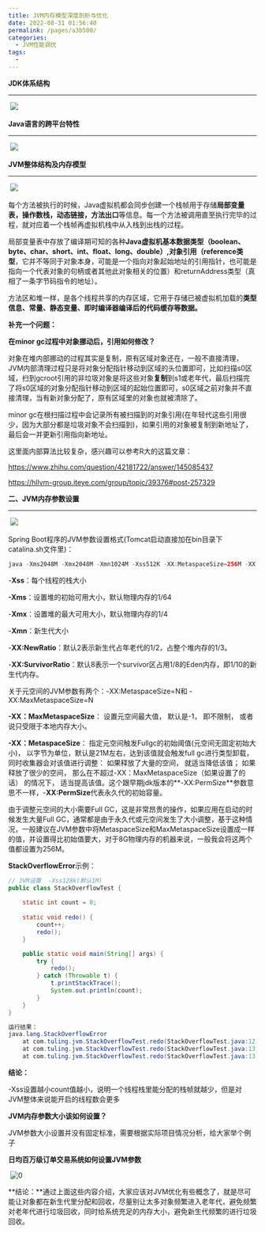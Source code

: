 ```yaml
---
title: JVM内存模型深度剖析与优化
date: 2022-08-31 01:56:40
permalink: /pages/a3b500/
categories:
  - JVM性能调优
tags:
  - 
---
```

**JDK体系结构**

------

​    ![](https://img.jssjqd.cn/note/20220915013659.png)

**Java语言的跨平台特性**

------

​    ![](https://img.jssjqd.cn/note/20220915013719.png)

**JVM整体结构及内存模型**

------

​    ![](https://img.jssjqd.cn/note/20220915013812.png)

每个方法被执行的时候，Java虚拟机都会同步创建一个栈帧用于存储**局部变量表，操作数栈，动态链接，方法出口**等信息。每一个方法被调用直至执行完毕的过程，就对应着一个栈帧再虚拟机栈中从入栈到出栈的过程。

局部变量表中存放了编译期可知的各种**Java虚拟机基本数据类型（boolean、byte、char、short、int、float、long、double）,对象引用（reference类型**，它并不等同于对象本身，可能是一个指向对象起始地址的引用指针，也可能是指向一个代表对象的句柄或者其他此对象相关的位置）和returnAddress类型（真相了一条字节码指令的地址）。

方法区和堆一样，是各个线程共享的内存区域，它用于存储已被虚拟机加载的**类型信息、常量、静态变量、即时编译器编译后的代码缓存等数据。**

**补充一个问题：**

**在minor gc过程中对象挪动后，引用如何修改？**

对象在堆内部挪动的过程其实是复制，原有区域对象还在，一般不直接清理，JVM内部清理过程只是将对象分配指针移动到区域的头位置即可，比如扫描s0区域，扫到gcroot引用的非垃圾对象是将这些对象**复制**到s1或老年代，最后扫描完了将s0区域的对象分配指针移动到区域的起始位置即可，s0区域之前对象并不直接清理，当有新对象分配了，原有区域里的对象也就被清除了。

minor gc在根扫描过程中会记录所有被扫描到的对象引用(在年轻代这些引用很少，因为大部分都是垃圾对象不会扫描到)，如果引用的对象被复制到新地址了，最后会一并更新引用指向新地址。

这里面内部算法比较复杂，感兴趣可以参考R大的这篇文章：

https://www.zhihu.com/question/42181722/answer/145085437

https://hllvm-group.iteye.com/group/topic/39376#post-257329

**二、JVM内存参数设置**

------

​    ![](https://img.jssjqd.cn/note/20220915013823.png)

Spring Boot程序的JVM参数设置格式(Tomcat启动直接加在bin目录下catalina.sh文件里)：       

```java
java -Xms2048M -Xmx2048M -Xmn1024M -Xss512K -XX:MetaspaceSize=256M -XX:MaxMetaspaceSize=256M -jar microservice-eureka-server.jar 
```

-**Xss**：每个线程的栈大小

**-Xms**：设置堆的初始可用大小，默认物理内存的1/64 

-**Xmx**：设置堆的最大可用大小，默认物理内存的1/4

-**Xmn**：新生代大小

-**XX:NewRatio**：默认2表示新生代占年老代的1/2，占整个堆内存的1/3。

-**XX:SurvivorRatio**：默认8表示一个survivor区占用1/8的Eden内存，即1/10的新生代内存。

关于元空间的JVM参数有两个：-XX:MetaspaceSize=N和 -XX:MaxMetaspaceSize=N

**-XX：MaxMetaspaceSize**： 设置元空间最大值， 默认是-1， 即不限制， 或者说只受限于本地内存大小。

**-XX：MetaspaceSize**： 指定元空间触发Fullgc的初始阈值(元空间无固定初始大小)， 以字节为单位，默认是21M左右，达到该值就会触发full gc进行类型卸载， 同时收集器会对该值进行调整： 如果释放了大量的空间， 就适当降低该值； 如果释放了很少的空间， 那么在不超过-XX：MaxMetaspaceSize（如果设置了的话） 的情况下， 适当提高该值。这个跟早期jdk版本的**-XX:PermSize**参数意思不一样，-**XX:PermSize**代表永久代的初始容量。

由于调整元空间的大小需要Full GC，这是非常昂贵的操作，如果应用在启动的时候发生大量Full GC，通常都是由于永久代或元空间发生了大小调整，基于这种情况，一般建议在JVM参数中将MetaspaceSize和MaxMetaspaceSize设置成一样的值，并设置得比初始值要大，对于8G物理内存的机器来说，一般我会将这两个值都设置为256M。

**StackOverflowError**示例：             

```java
// JVM设置  -Xss128k(默认1M)
public class StackOverflowTest {
    
    static int count = 0;
    
    static void redo() {
        count++;
        redo();
    }

    public static void main(String[] args) {
        try {
            redo();
        } catch (Throwable t) {
            t.printStackTrace();
            System.out.println(count);
        }
    }
}

运行结果：
java.lang.StackOverflowError
	at com.tuling.jvm.StackOverflowTest.redo(StackOverflowTest.java:12)
	at com.tuling.jvm.StackOverflowTest.redo(StackOverflowTest.java:13)
	at com.tuling.jvm.StackOverflowTest.redo(StackOverflowTest.java:13)
```

   

**结论：**

-Xss设置越小count值越小，说明一个线程栈里能分配的栈帧就越少，但是对JVM整体来说能开启的线程数会更多

**JVM内存参数大小该如何设置？**

JVM参数大小设置并没有固定标准，需要根据实际项目情况分析，给大家举个例子

**日均百万级订单交易系统如何设置JVM参数**

​    ![0](https://note.youdao.com/yws/public/resource/ad3d29fc27ff8bd44e9a2448d3e2706d/xmlnote/A9B29CFFCC0047898C261EE9443F25E3/94575)

**结论：**通过上面这些内容介绍，大家应该对JVM优化有些概念了，就是尽可能让对象都在新生代里分配和回收，尽量别让太多对象频繁进入老年代，避免频繁对老年代进行垃圾回收，同时给系统充足的内存大小，避免新生代频繁的进行垃圾回收。
